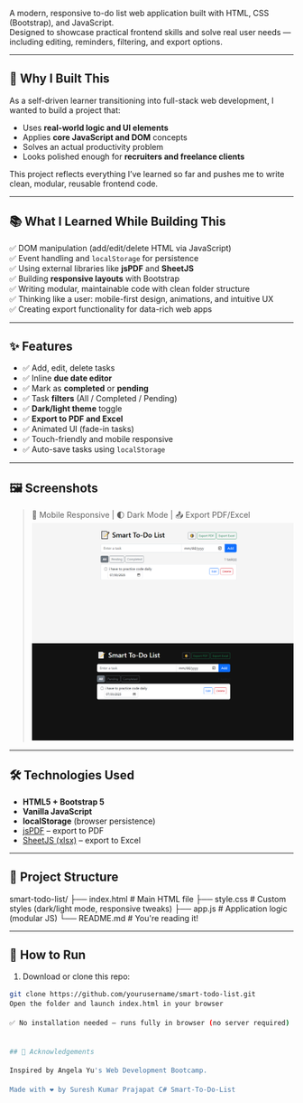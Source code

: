 A modern, responsive to-do list web application built with HTML, CSS (Bootstrap), and JavaScript.  
Designed to showcase practical frontend skills and solve real user needs — including editing, reminders, filtering, and export options.

---

## 🚀 Why I Built This

As a self-driven learner transitioning into full-stack web development, I wanted to build a project that:

- Uses **real-world logic and UI elements**
- Applies **core JavaScript and DOM** concepts
- Solves an actual productivity problem
- Looks polished enough for **recruiters and freelance clients**

This project reflects everything I’ve learned so far and pushes me to write clean, modular, reusable frontend code.

---

## 📚 What I Learned While Building This

✅ DOM manipulation (add/edit/delete HTML via JavaScript)  
✅ Event handling and `localStorage` for persistence  
✅ Using external libraries like **jsPDF** and **SheetJS**  
✅ Building **responsive layouts** with Bootstrap  
✅ Writing modular, maintainable code with clean folder structure  
✅ Thinking like a user: mobile-first design, animations, and intuitive UX  
✅ Creating export functionality for data-rich web apps

---

## ✨ Features

- ✅ Add, edit, delete tasks
- ✅ Inline **due date editor**
- ✅ Mark as **completed** or **pending**
- ✅ Task **filters** (All / Completed / Pending)
- ✅ **Dark/light theme** toggle
- ✅ **Export to PDF and Excel**
- ✅ Animated UI (fade-in tasks)
- ✅ Touch-friendly and mobile responsive
- ✅ Auto-save tasks using `localStorage`

---

## 🖼️ Screenshots

> 📱 Mobile Responsive | 🌓 Dark Mode | 📤 Export PDF/Excel  
![alt text](image.png)
![alt text](image-1.png)
---

## 🛠️ Technologies Used

- **HTML5 + Bootstrap 5**
- **Vanilla JavaScript**
- **localStorage** (browser persistence)
- [jsPDF](https://github.com/parallax/jsPDF) – export to PDF  
- [SheetJS (xlsx)](https://github.com/SheetJS/sheetjs) – export to Excel  

---

## 📁 Project Structure

smart-todo-list/
├── index.html # Main HTML file
├── style.css # Custom styles (dark/light mode, responsive tweaks)
├── app.js # Application logic (modular JS)
└── README.md # You're reading it!

---

## 🧪 How to Run

1. Download or clone this repo:
```bash
git clone https://github.com/yourusername/smart-todo-list.git
Open the folder and launch index.html in your browser

✅ No installation needed – runs fully in browser (no server required)
 

## 🙌 Acknowledgements

Inspired by Angela Yu's Web Development Bootcamp.

Made with ❤️ by Suresh Kumar Prajapat C#   S m a r t - T o - D o - L i s t 
 
 